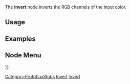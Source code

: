 <languages></languages> <translate>

The **Invert** node inverts the RGB channels of the input color.

## Usage

## Examples

## Node Menu

</translate> }}

[Category:ProtofluxStubs](Category:ProtofluxStubs "wikilink")
[Invert](Category:Protoflux{{#translation:}} "wikilink")
[Invert](Category:Protoflux:Color{{#translation:}} "wikilink")